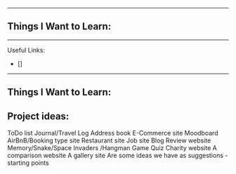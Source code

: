 
---

## Things I Want to Learn:

---

Useful Links:
- []

---

## Things I Want to Learn:

## Project ideas:

ToDo list
Journal/Travel Log
Address book
E-Commerce site
Moodboard
AirBnB/Booking type site
Restaurant site
Job site
Blog
Review website
Memory/Snake/Space Invaders /Hangman Game 
Quiz
Charity website
A comparison website 
A gallery site
Are some ideas we have as suggestions - starting points